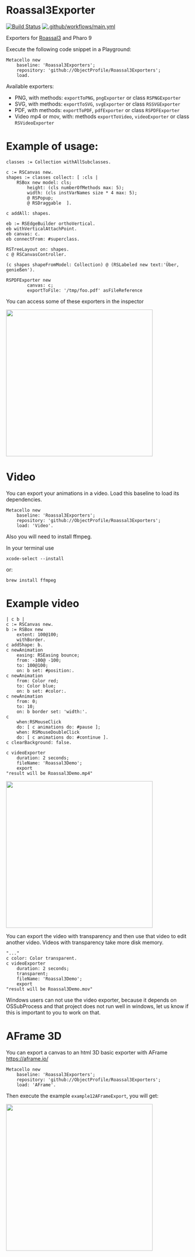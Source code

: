 # Roassal3Exporter
[![Build Status](https://travis-ci.com/ObjectProfile/Roassal3Exporters.svg?branch=master)](https://travis-ci.com/ObjectProfile/Roassal3Exporters) [![.github/workflows/main.yml](https://github.com/ObjectProfile/Roassal3/workflows/CI/badge.svg)](https://github.com/ObjectProfile/Roassal3/actions)

Exporters for [Roassal3](https://github.com/ObjectProfile/Roassal3) and Pharo 9


Execute the following code snippet in a Playground:

```Smalltalk
Metacello new
    baseline: 'Roassal3Exporters';
    repository: 'github://ObjectProfile/Roassal3Exporters';
    load.
```

Available exporters:

- PNG, with methods: `exportToPNG`, `pngExporter` or class `RSPNGExporter`
- SVG, with methods: `exportToSVG`, `svgExporter` or class `RSSVGExporter`
- PDF, with methods: `exportToPDF`, `pdfExporter` or class `RSPDFExporter`
- Video mp4 or mov, with: methods `exportToVideo`, `videoExporter` or class `RSVideoExporter`

# Example of usage:
```Smalltalk
classes := Collection withAllSubclasses.

c := RSCanvas new.
shapes := classes collect: [ :cls |
	RSBox new model: cls;
		height: (cls numberOfMethods max: 5);
		width: (cls instVarNames size * 4 max: 5);
		@ RSPopup;
		@ RSDraggable  ].

c addAll: shapes.

eb := RSEdgeBuilder orthoVertical.
eb withVerticalAttachPoint.
eb canvas: c.
eb connectFrom: #superclass.

RSTreeLayout on: shapes.
c @ RSCanvasController.

(c shapes shapeFromModel: Collection) @ (RSLabeled new text:'Über, genießen').

RSPDFExporter new
		canvas: c;
		exportToFile: '/tmp/foo.pdf' asFileReference

```

You can access some of these exporters in the inspector

<img src="https://user-images.githubusercontent.com/10532890/84853801-ff367f80-b02d-11ea-9040-5de4920e7635.png" width="400"/>

# Video

You can export your animations in a video. Load this baseline to load its dependencies.

```Smalltalk
Metacello new
    baseline: 'Roassal3Exporters';
    repository: 'github://ObjectProfile/Roassal3Exporters';
    load: 'Video'.
```

 Also you will need to install ffmpeg.

 In your terminal use
```
xcode-select --install
```

or:

```
brew install ffmpeg
```

# Example video

```Smalltalk
| c b |
c := RSCanvas new.
b := RSBox new
	extent: 100@100;
	withBorder.
c addShape: b.
c newAnimation
	easing: RSEasing bounce;
	from: -100@ -100;
	to: 100@100;
	on: b set: #position:.
c newAnimation
	from: Color red;
	to: Color blue;
	on: b set: #color:.
c newAnimation
	from: 0;
	to: 10;
	on: b border set: 'width:'.
c
	when:RSMouseClick
	do: [ c animations do: #pause ];
	when: RSMouseDoubleClick
	do: [ c animations do: #continue ].
c clearBackground: false.

c videoExporter
	duration: 2 seconds;
	fileName: 'Roassal3Demo';
	export
"result will be Roassal3Demo.mp4"
```

<a href="https://vimeo.com/429861918" target="_blank" title="Roassal3 video demo - Click to Watch!">
<img src="https://user-images.githubusercontent.com/10532890/84852814-c695a680-b02b-11ea-8070-3396c0b8931e.png" width="400">
</a>

You can export the video with transparency and then use that video to edit another video. Videos with transparency take more disk memory.

```Smalltalk
"..."
c color: Color transparent.
c videoExporter
	duration: 2 seconds;
	transparent;
	fileName: 'Roassal3Demo';
	export
"result will be Roassal3Demo.mov"
```

Windows users can not use the video exporter, because it depends on OSSubProcess and that project does not run well in windows, let us know if this is important to you to work on that.

# AFrame 3D

You can export a canvas to an html 3D basic exporter with AFrame <a href="https://aframe.io/" target="_blank">https://aframe.io/</a>

```Smalltalk
Metacello new
    baseline: 'Roassal3Exporters';
    repository: 'github://ObjectProfile/Roassal3Exporters';
    load: 'AFrame'.
```

Then execute the example `example12AFrameExport`, you will get:

<img src="https://user-images.githubusercontent.com/10532890/90902971-4842e100-e39b-11ea-93fe-418cb1b5e0f8.png" width="400">
